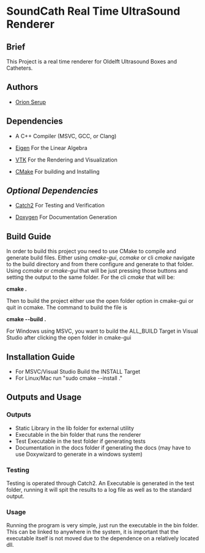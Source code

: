 # SoundCath Real Time UltraSound Renderer

## Brief

This Project is a real time renderer for Oldelft Ultrasound Boxes and Catheters.

## Authors

- [Orion Serup](orionserup@gmail.com)

## Dependencies

- A C++ Compiler (MSVC, GCC, or Clang)

- [Eigen](https://gitlab.com/libeigen/eigen.git) For the Linear Algebra

- [VTK](https://gitlab.kitware.com/vtk/vtk) For the Rendering and Visualization
- [CMake](https://cmake.org/) For building and Installing

## _Optional Dependencies_

- [Catch2](https://github.com/catchorg/Catch2) For Testing and Verification

- [Doxygen](https://www.doxygen.nl) For Documentation Generation

## Build Guide
In order to build this project you need to use CMake to compile and generate build files. Either using _cmake-gui_, _ccmake_ or cli _cmake_ navigate to the build directory and from there configure and generate to that folder. Using _ccmake_ or _cmake-gui_ that will be just pressing those buttons and setting the output to the same folder. For the cli _cmake_ that will be:

__cmake .__

Then to build the project either use the open folder option in cmake-gui or quit in ccmake. The command to build the file is

__cmake --build .__

For Windows using MSVC, you want to build the ALL_BUILD Target in Visual Studio after clicking the open folder in cmake-gui
## Installation Guide
   - For MSVC/Visual Studio Build the INSTALL Target
   - For Linux/Mac run "sudo cmake --install ."
## Outputs and Usage 
### Outputs
- Static Library in the lib folder for external utility 
- Executable in the bin folder that runs the renderer
- Test Executable in the test folder if generating tests
- Documentation in the docs folder if generating the docs (may have to use Doxywizard to generate in a windows system)
### Testing
Testing is operated through Catch2. An Executable is generated in the test folder, running it will spit the results to a log file as well as to the standard output.

### Usage
Running the program is very simple, just run the executable in the bin folder. This can be linked to anywhere in the system, it is important that the executable itself is not moved due to the dependence on a relatively located dll.
